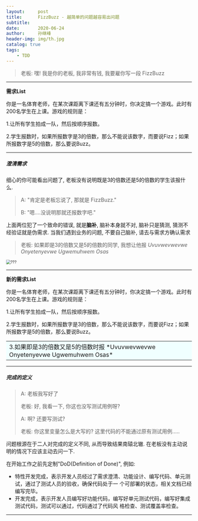 ```yaml
---
layout:     post
title:      FizzBuzz - 越简单的问题越容易出问题
subtitle:   
date:       2020-06-24
author:     孙继峰
header-img: img/th.jpg
catalog: true
tags:
    - TDD
---
```




> 老板: 嘿! 我是你的老板, 我非常有钱, 我要雇你写一段 FizzBuzz

---

**需求List**

你是一名体育老师，在某次课距离下课还有五分钟时，你决定搞一个游戏。此时有200名学生在上课。游戏的规则是：

1.让所有学生拍成一队，然后按顺序报数。

2.学生报数时，如果所报数字是3的倍数，那么不能说该数字，而要说Fizz；如果所报数字是5的倍数，那么要说Buzz。

---

##### 澄清需求

细心的你可能看出问题了, 老板没有说明既是3的倍数还是5的倍数的学生该报什么.

> A: "肯定是老板忘说了, 那就是 FizzBuzz."
>
> B: "嗯....没说明那就还报数字吧."

上面两位犯了一个致命的错误, 就是**脑补**, 脑补本身就不对, 脑补只是猜测, 猜测不经验证就是伪需求. 当我们遇到业务的问题, 不要自己脑补, 请去与需求方确认需求

> 老板: 如果即是3的倍数又是5的倍数的同学, 我想让他报 *Uvuvwevwevwe Onyetenyevwe Ugwemuhwem Osas*



<img src="https://vignette.wikia.nocookie.net/redditxi/images/8/82/Steve_ok.png/revision/latest/scale-to-width-down/180?cb=20170424191141" alt="???" style="zoom:75%;" />

---

**新的需求List**

你是一名体育老师，在某次课距离下课还有五分钟时，你决定搞一个游戏。此时有200名学生在上课。游戏的规则是：

1.让所有学生拍成一队，然后按顺序报数。

2.学生报数时，如果所报数字是3的倍数，那么不能说该数字，而要说Fizz；如果所报数字是5的倍数，那么要说Buzz。

<table><tr><td bgcolor=Azure>3.如果即是3的倍数又是5的倍数时报 *Uvuvwevwevwe Onyetenyevwe Ugwemuhwem Osas*</td></tr></table>

---

##### 完成的定义

> A: 老板我写好了
>
> 老板: 好, 我看一下, 你这也没写测试用例呀? 
>
> A: 啊? 还要写测试?
>
> 老板: 你这里变量怎么是大写的? 这里代码的不能通过原有测试用例.....

问题根源在于二人对完成的定义不同, 从而导致结果南辕北辙. 在老板没有主动说明的情况下应该主动去问一下.

在开始工作之前先定制"DoD(Definition of Done)", 例如:

- 特性开发完成，表示开发人员经过了需求澄清、功能设计、编写代码、单元测试，通过了测试人员的验收，确保代码处于一 个可部署的状态，相关文档已经编写完毕。
- 开发完成，表示开发人员编写好功能代码，编写好单元测试代码，编写好集成测试代码，测试可以通过，代码通过了代码⻛ 格检查、测试覆盖率检查。

---




